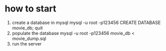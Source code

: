 # how to start
1. create a database in mysql
   mysql -u root -p123456
   CREATE DATABASE movie_db;
   quit
2. populate the database
   mysql -u root -p123456 movie_db < movie_dump.sql
3. run the server